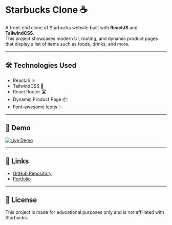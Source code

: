 # Starbucks Clone ☕

A front-end clone of Starbucks website built with **ReactJS** and **TailwindCSS**.  
This project showcases modern UI, routing, and dynamic product pages that display a list of items such as foods, drinks, and more.

---

## 🛠️ Technologies Used
- ReactJS ⚛️  
- TailwindCSS 🎨  
- React Router 🛣️  
- Dynamic Product Page 📦  
- Font-awesome Icons ✨

---

## 📸 Demo

[![Live Demo](https://img.shields.io/badge/Live%20Demo-Visit-green?style=for-the-badge)](https://online-shoes-shop-virid.vercel.app/)

---

## 🔗 Links
- [GitHub Repository](https://github.com/your-username/starbucks-clone)  
- [Portfolio](https://your-portfolio-link.com)  

---

## 📜 License
This project is made for educational purposes only and is not affiliated with Starbucks.
